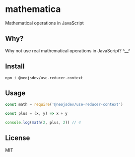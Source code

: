 # mathematica

Mathematical operations in JavaScript

## Why?

Why not use real mathematical operations in JavaScript? ^\_\_^

## Install

`npm i @neojsdev/use-reducer-context`

## Usage

```javascript
const math = require('@neojsdev/use-reducer-context')

const plus = (x, y) => x + y

console.log(math(2, plus, 2)) // 4
```

## License

MIT

